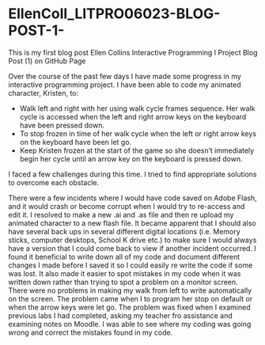 # EllenColl_LITPRO06023-BLOG-POST-1-
This is my first blog post
Ellen Collins
Interactive Programming I Project Blog Post (1) on GitHub Page

Over the course of the past few days I have made some progress in my interactive programming project. I have been able to code my animated character, Kristen, to:
-	Walk left and right with her using walk cycle frames sequence. Her walk cycle is accessed when the left and right arrow keys on the keyboard have been pressed down.
-	To stop frozen in time of her walk cycle when the left or right arrow keys on the keyboard have been let go. 
-	Keep Kristen frozen at the start of the game so she doesn’t immediately begin her cycle until an arrow key on the keyboard is pressed down.

I faced a few challenges during this time. I tried to find appropriate solutions to overcome each obstacle.

There were a few incidents where I would have code saved on Adobe Flash, and it would crash or become corrupt when I would try to re-access and edit it. I resolved to make a new .ai and .as file and then re upload my animated character to a new flash file. 
It became apparent that I should also have several back ups in several different digital locations  (i.e. Memory sticks, computer desktops, School K drive etc.) to make sure I would always have a version that I could come back to view if another incident occurred. 
I found it beneficial to write down all of my code and document different changes I made before I saved it so I could easily re write the code if some was lost. It also made it easier to spot mistakes in my code when it was written down rather than trying to spot a problem on a monitor screen.
There were no problems in making my walk from left to write automatically on the screen. The problem came when I to program her stop on default or when the arrow keys were let go.
The problem was fixed when I examined previous labs I had completed, asking my teacher fro assistance and examining notes on Moodle. I was able to see where my coding was going wrong and correct the mistakes found in my code.


